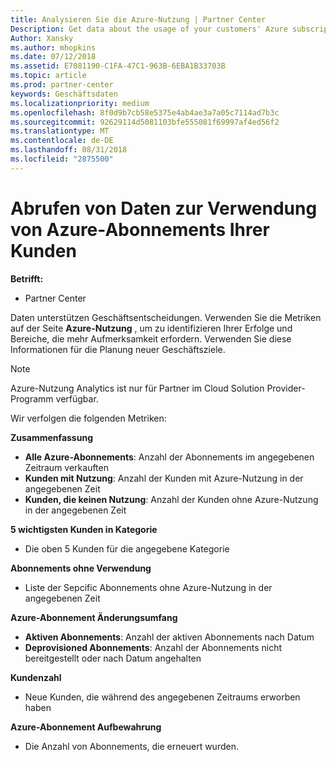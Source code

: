 ```yaml
---
title: Analysieren Sie die Azure-Nutzung | Partner Center
Description: Get data about the usage of your customers' Azure subscriptions.
Author: Xansky
ms.author: mhopkins
ms.date: 07/12/2018
ms.assetid: E7081190-C1FA-47C1-963B-6EBA1B33703B
ms.topic: article
ms.prod: partner-center
keywords: Geschäftsdaten
ms.localizationpriority: medium
ms.openlocfilehash: 8f0d9b7cb58e5375e4ab4ae3a7a05c7114ad7b3c
ms.sourcegitcommit: 92629114d5081103bfe555081f69997af4ed56f2
ms.translationtype: MT
ms.contentlocale: de-DE
ms.lasthandoff: 08/31/2018
ms.locfileid: "2875500"
---
```

# <a name="get-data-about-the-usage-of-your-customers-azure-subscriptions"></a>Abrufen von Daten zur Verwendung von Azure-Abonnements Ihrer Kunden 

**Betrifft:**
- Partner Center

Daten unterstützen Geschäftsentscheidungen. Verwenden Sie die Metriken auf der Seite **Azure-Nutzung** , um zu identifizieren Ihrer Erfolge und Bereiche, die mehr Aufmerksamkeit erfordern. Verwenden Sie diese Informationen für die Planung neuer Geschäftsziele.

> [!NOTE]
> Azure-Nutzung Analytics ist nur für Partner im Cloud Solution Provider-Programm verfügbar.

Wir verfolgen die folgenden Metriken:

**Zusammenfassung**  
 - **Alle Azure-Abonnements**: Anzahl der Abonnements im angegebenen Zeitraum verkauften  
 - **Kunden mit Nutzung**: Anzahl der Kunden mit Azure-Nutzung in der angegebenen Zeit  
 - **Kunden, die keinen Nutzung**: Anzahl der Kunden ohne Azure-Nutzung in der angegebenen Zeit  

**5 wichtigsten Kunden in Kategorie**  
 -  Die oben 5 Kunden für die angegebene Kategorie  

**Abonnements ohne Verwendung**  
 -  Liste der Sepcific Abonnements ohne Azure-Nutzung in der angegebenen Zeit  

**Azure-Abonnement Änderungsumfang**  
 - **Aktiven Abonnements**: Anzahl der aktiven Abonnements nach Datum  
 - **Deprovisioned Abonnements**: Anzahl der Abonnements nicht bereitgestellt oder nach Datum angehalten  

**Kundenzahl**
 - Neue Kunden, die während des angegebenen Zeitraums erworben haben  

**Azure-Abonnement Aufbewahrung**  
 - Die Anzahl von Abonnements, die erneuert wurden.   
  
